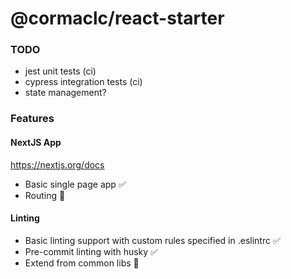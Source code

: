 # @cormaclc/react-starter

### TODO

* jest unit tests (ci)
* cypress integration tests (ci)
* state management?

### Features

#### NextJS App

https://nextjs.org/docs

* Basic single page app :white_check_mark:
* Routing :construction:

#### Linting

* Basic linting support with custom rules specified in .eslintrc :white_check_mark:
* Pre-commit linting with husky :white_check_mark:
* Extend from common libs :construction:
